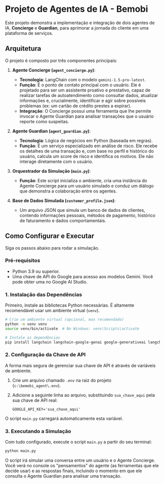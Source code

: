 # Projeto de Agentes de IA - Bemobi

Este projeto demonstra a implementação e integração de dois agentes de IA, **Concierge** e **Guardian**, para aprimorar a jornada do cliente em uma plataforma de serviços.

## Arquitetura

O projeto é composto por três componentes principais:

1.  **Agente Concierge (`agent_concierge.py`)**:
    *   **Tecnologia**: LangChain com o modelo `gemini-1.5-pro-latest`.
    *   **Função**: É o ponto de contato principal com o usuário. Ele é projetado para ser um assistente proativo e prestativo, capaz de realizar tarefas de autoatendimento como consultar dados, atualizar informações e, crucialmente, identificar e agir sobre possíveis problemas (ex: um cartão de crédito prestes a expirar).
    *   **Integração**: O Concierge possui uma ferramenta que lhe permite invocar o Agente Guardian para analisar transações que o usuário reporte como suspeitas.

2.  **Agente Guardian (`agent_guardian.py`)**:
    *   **Tecnologia**: Lógica de negócios em Python (baseada em regras).
    *   **Função**: É um serviço especializado em análise de risco. Ele recebe os detalhes de uma transação e, com base no perfil e histórico do usuário, calcula um score de risco e identifica os motivos. Ele não interage diretamente com o usuário.

3.  **Orquestrador da Simulação (`main.py`)**:
    *   **Função**: Este script inicializa o ambiente, cria uma instância do Agente Concierge para um usuário simulado e conduz um diálogo que demonstra a colaboração entre os agentes.

4.  **Base de Dados Simulada (`customer_profile.json`)**:
    *   Um arquivo JSON que simula um banco de dados de clientes, contendo informações pessoais, métodos de pagamento, histórico de faturamento e dados comportamentais.

## Como Configurar e Executar

Siga os passos abaixo para rodar a simulação.

### Pré-requisitos

*   Python 3.9 ou superior.
*   Uma chave de API do Google para acesso aos modelos Gemini. Você pode obter uma no Google AI Studio.

### 1. Instalação das Dependências

Primeiro, instale as bibliotecas Python necessárias. É altamente recomendável usar um ambiente virtual (`venv`).

```bash
# Crie um ambiente virtual (opcional, mas recomendado)
python -m venv venv
source venv/bin/activate  # No Windows: venv\Scripts\activate

# Instale as dependências
pip install langchain langchain-google-genai google-generativeai langchain-community duckduckgo-search python-dotenv
```

### 2. Configuração da Chave de API

A forma mais segura de gerenciar sua chave de API é através de variáveis de ambiente.

1.  Crie um arquivo chamado `.env` na raiz do projeto (`c:\bemobi_agent\.env`).
2.  Adicione a seguinte linha ao arquivo, substituindo `sua_chave_aqui` pela sua chave de API real:

    ```
    GOOGLE_API_KEY='sua_chave_aqui'
    ```

O script `main.py` carregará automaticamente esta variável.

### 3. Executando a Simulação

Com tudo configurado, execute o script `main.py` a partir do seu terminal:

```bash
python main.py
```

O script irá simular uma conversa entre um usuário e o Agente Concierge. Você verá no console os "pensamentos" do agente (as ferramentas que ele decide usar) e as respostas finais, incluindo o momento em que ele consulta o Agente Guardian para analisar uma transação.